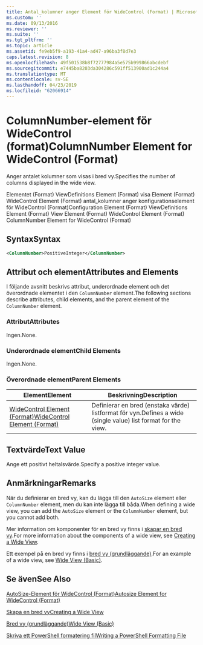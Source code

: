 ```yaml
---
title: Antal_kolumner anger Element för WideControl (Format) | Microsoft Docs
ms.custom: ''
ms.date: 09/13/2016
ms.reviewer: ''
ms.suite: ''
ms.tgt_pltfrm: ''
ms.topic: article
ms.assetid: fe9eb5f9-a193-41a4-ad47-a96ba3f8d7e3
caps.latest.revision: 8
ms.openlocfilehash: 49f501538b8f72777984a5e575b999866abcdebf
ms.sourcegitcommit: e7445ba8203da304286c591ff513900ad1c244a4
ms.translationtype: MT
ms.contentlocale: sv-SE
ms.lasthandoff: 04/23/2019
ms.locfileid: "62066914"
---
```

# <a name="columnnumber-element-for-widecontrol-format"></a><span data-ttu-id="d8e05-102">ColumnNumber-element för WideControl (format)</span><span class="sxs-lookup"><span data-stu-id="d8e05-102">ColumnNumber Element for WideControl (Format)</span></span>

<span data-ttu-id="d8e05-103">Anger antalet kolumner som visas i bred vy.</span><span class="sxs-lookup"><span data-stu-id="d8e05-103">Specifies the number of columns displayed in the wide view.</span></span>

<span data-ttu-id="d8e05-104">Elementet (Format) ViewDefinitions Element (Format) visa Element (Format) WideControl Element (Format) antal_kolumner anger konfigurationselement för WideControl (Format)</span><span class="sxs-lookup"><span data-stu-id="d8e05-104">Configuration Element (Format) ViewDefinitions Element (Format) View Element (Format) WideControl Element (Format) ColumnNumber Element for WideControl (Format)</span></span>

## <a name="syntax"></a><span data-ttu-id="d8e05-105">Syntax</span><span class="sxs-lookup"><span data-stu-id="d8e05-105">Syntax</span></span>

```xml
<ColumnNumber>PositiveInteger</ColumnNumber>
```

## <a name="attributes-and-elements"></a><span data-ttu-id="d8e05-106">Attribut och element</span><span class="sxs-lookup"><span data-stu-id="d8e05-106">Attributes and Elements</span></span>

<span data-ttu-id="d8e05-107">I följande avsnitt beskrivs attribut, underordnade element och det överordnade elementet i den `ColumnNumber` element.</span><span class="sxs-lookup"><span data-stu-id="d8e05-107">The following sections describe attributes, child elements, and the parent element of the `ColumnNumber` element.</span></span>

### <a name="attributes"></a><span data-ttu-id="d8e05-108">Attribut</span><span class="sxs-lookup"><span data-stu-id="d8e05-108">Attributes</span></span>

<span data-ttu-id="d8e05-109">Ingen.</span><span class="sxs-lookup"><span data-stu-id="d8e05-109">None.</span></span>

### <a name="child-elements"></a><span data-ttu-id="d8e05-110">Underordnade element</span><span class="sxs-lookup"><span data-stu-id="d8e05-110">Child Elements</span></span>

<span data-ttu-id="d8e05-111">Ingen.</span><span class="sxs-lookup"><span data-stu-id="d8e05-111">None.</span></span>

### <a name="parent-elements"></a><span data-ttu-id="d8e05-112">Överordnade element</span><span class="sxs-lookup"><span data-stu-id="d8e05-112">Parent Elements</span></span>

|<span data-ttu-id="d8e05-113">Element</span><span class="sxs-lookup"><span data-stu-id="d8e05-113">Element</span></span>|<span data-ttu-id="d8e05-114">Beskrivning</span><span class="sxs-lookup"><span data-stu-id="d8e05-114">Description</span></span>|
|-------------|-----------------|
|[<span data-ttu-id="d8e05-115">WideControl Element (Format)</span><span class="sxs-lookup"><span data-stu-id="d8e05-115">WideControl Element (Format)</span></span>](./widecontrol-element-format.md)|<span data-ttu-id="d8e05-116">Definierar en bred (enstaka värde) listformat för vyn.</span><span class="sxs-lookup"><span data-stu-id="d8e05-116">Defines a wide (single value) list format for the view.</span></span>|

## <a name="text-value"></a><span data-ttu-id="d8e05-117">Textvärde</span><span class="sxs-lookup"><span data-stu-id="d8e05-117">Text Value</span></span>

<span data-ttu-id="d8e05-118">Ange ett positivt heltalsvärde.</span><span class="sxs-lookup"><span data-stu-id="d8e05-118">Specify a positive integer value.</span></span>

## <a name="remarks"></a><span data-ttu-id="d8e05-119">Anmärkningar</span><span class="sxs-lookup"><span data-stu-id="d8e05-119">Remarks</span></span>

<span data-ttu-id="d8e05-120">När du definierar en bred vy, kan du lägga till den `AutoSize` element eller `ColumnNumber` element, men du kan inte lägga till båda.</span><span class="sxs-lookup"><span data-stu-id="d8e05-120">When defining a wide view, you can add the `AutoSize` element or the `ColumnNumber` element, but you cannot add both.</span></span>

<span data-ttu-id="d8e05-121">Mer information om komponenter för en bred vy finns i [skapar en bred vy](./creating-a-wide-view.md).</span><span class="sxs-lookup"><span data-stu-id="d8e05-121">For more information about the components of a wide view, see [Creating a Wide View](./creating-a-wide-view.md).</span></span>

<span data-ttu-id="d8e05-122">Ett exempel på en bred vy finns i [bred vy (grundläggande)](./wide-view-basic.md).</span><span class="sxs-lookup"><span data-stu-id="d8e05-122">For an example of a wide view, see [Wide View (Basic)](./wide-view-basic.md).</span></span>

## <a name="see-also"></a><span data-ttu-id="d8e05-123">Se även</span><span class="sxs-lookup"><span data-stu-id="d8e05-123">See Also</span></span>

[<span data-ttu-id="d8e05-124">AutoSize-Element för WideControl (Format)</span><span class="sxs-lookup"><span data-stu-id="d8e05-124">Autosize Element for WideControl (Format)</span></span>](./autosize-element-for-widecontrol-format.md)

[<span data-ttu-id="d8e05-125">Skapa en bred vy</span><span class="sxs-lookup"><span data-stu-id="d8e05-125">Creating a Wide View</span></span>](./creating-a-wide-view.md)

[<span data-ttu-id="d8e05-126">Bred vy (grundläggande)</span><span class="sxs-lookup"><span data-stu-id="d8e05-126">Wide View (Basic)</span></span>](./wide-view-basic.md)

[<span data-ttu-id="d8e05-127">Skriva ett PowerShell formatering fil</span><span class="sxs-lookup"><span data-stu-id="d8e05-127">Writing a PowerShell Formatting File</span></span>](./writing-a-powershell-formatting-file.md)
